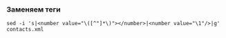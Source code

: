 ### Заменяем теги

```shell
sed -i 's|<number value="\([^"]*\)"></number>|<number value="\1"/>|g' contacts.xml
```
